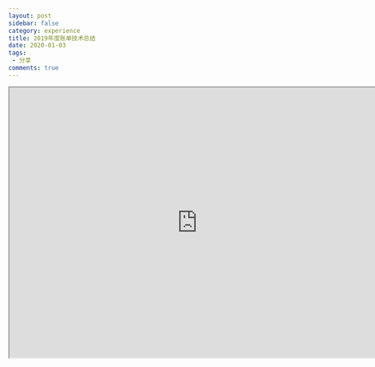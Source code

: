 ```yaml
---
layout: post
sidebar: false
category: experience 
title: 2019年度账单技术总结
date: 2020-01-03
tags:
 - 分享
comments: true
---
```


<!-- more -->
<iframe src='https://docs.qq.com/slide/DYXhQZXpjTm1BcVFW' width='750px' height='540px' frameborder='1'>
</iframe>
